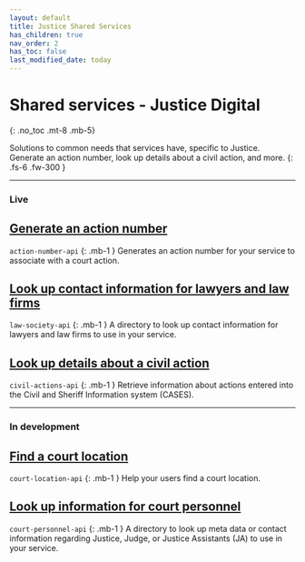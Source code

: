```yaml
---
layout: default
title: Justice Shared Services
has_children: true
nav_order: 2
has_toc: false
last_modified_date: today
---
```


# Shared services - Justice Digital
{: .no_toc .mt-8 .mb-5}

Solutions to common needs that services have, specific to Justice. Generate an action number, look up details about a civil action, and more.
{: .fs-6 .fw-300 }

---

### Live

## [Generate an action number](https://twjeffery.github.io/DIO-test-2/shared_services/justice/generate-an-action-number/)
`action-number-api`
{: .mb-1 }
Generates an action number for your service to associate with a court action.

## [Look up contact information for lawyers and law firms](https://twjeffery.github.io/DIO-test-2/shared_services/justice/look-up-contact-information-for-lawyers-and-law-firms/)
`law-society-api`
{: .mb-1 }
A directory to look up contact information for lawyers and law firms to use in your service.

## [Look up details about a civil action](https://twjeffery.github.io/DIO-test-2/shared_services/justice/look-up-details-about-a-civil-action/)
`civil-actions-api`
{: .mb-1 }
Retrieve information about actions entered into the Civil and Sheriff Information system (CASES).
<br>

---

### In development

## [Find a court location](https://twjeffery.github.io/DIO-test-2/shared_services/justice/find-a-court-location/)
`court-location-api`
{: .mb-1 }
Help your users find a court location.

## [Look up information for court personnel](https://twjeffery.github.io/DIO-test-2/shared_services/justice/justice-ja-shared-directory/)
`court-personnel-api`
{: .mb-1 }
A directory to look up meta data or contact information regarding Justice, Judge, or Justice Assistants (JA) to use in your service.
